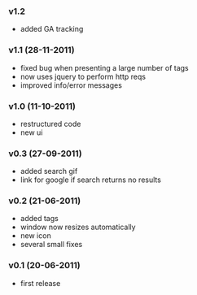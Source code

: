 ### v1.2
* added GA tracking

### v1.1 (28-11-2011)
* fixed bug when presenting a large number of tags
* now uses jquery to perform http reqs
* improved info/error messages

### v1.0 (11-10-2011)
* restructured code
* new ui

### v0.3 (27-09-2011)
* added search gif
* link for google if search returns no results

### v0.2 (21-06-2011)
* added tags
* window now resizes automatically
* new icon
* several small fixes

### v0.1 (20-06-2011)
* first release